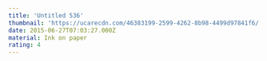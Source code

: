```yaml
---
title: 'Untitled 536'
thumbnail: 'https://ucarecdn.com/46383199-2599-4262-8b98-4499d97841f6/'
date: 2015-06-27T07:03:27.000Z
material: Ink on paper
rating: 4
---
```

